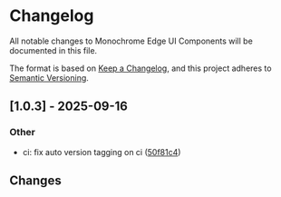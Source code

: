 # Changelog

All notable changes to Monochrome Edge UI Components will be documented in this file.

The format is based on [Keep a Changelog](https://keepachangelog.com/en/1.0.0/),
and this project adheres to [Semantic Versioning](https://semver.org/spec/v2.0.0.html).

## [1.0.3] - 2025-09-16

### Other

- ci: fix auto version tagging on ci ([50f81c4](../../commit/50f81c40edb8238b4c4eb0cf5356f31dea2b27e1))

## Changes

